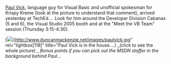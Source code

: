 [Paul Vick](http://www.panopticoncentral.net/), language guy for Visual Basic and unofficial spokesman for Krispy Kreme (look at the picture to understand that comment), arrived yesterday at TechEd.... Look for him around the Developer Division Cabanas (5 and 6), the Visual Studio 2005 booth and at the "Meet the VB Team" session (Thursday 3:15-4:30).

[<img src="http://www.duncanmackenzie.net/images/paulvick_thumb.jpg" border="0" />](http://www.duncanmackenzie.net/images/paulvick.jpg" rel="lightbox[118]" title="Paul Vick is in the house....)
_(click to see the whole picture)
_
_Bonus points if you can pick out the MSDN staffer in the background behind Paul..._